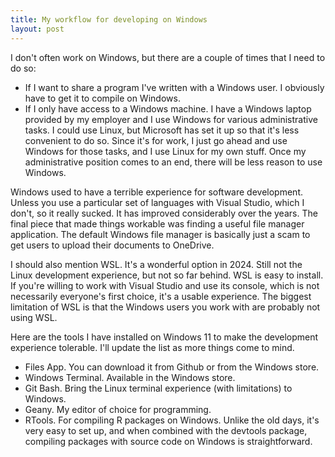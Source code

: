 ```yaml
---
title: My workflow for developing on Windows
layout: post
---
```

I don't often work on Windows, but there are a couple of times that I need to do so:

- If I want to share a program I've written with a Windows user. I obviously have to get it to compile on Windows.
- If I only have access to a Windows machine. I have a Windows laptop provided by my employer and I use Windows for various administrative tasks. I could use Linux, but Microsoft has set it up so that it's less convenient to do so. Since it's for work, I just go ahead and use Windows for those tasks, and I use Linux for my own stuff. Once my administrative position comes to an end, there will be less reason to use Windows.

Windows used to have a terrible experience for software development. Unless you use a particular set of languages with Visual Studio, which I don't, so it really sucked. It has improved considerably over the years. The final piece that made things workable was finding a useful file manager application. The default Windows file manager is basically just a scam to get users to upload their documents to OneDrive.

I should also mention WSL. It's a wonderful option in 2024. Still not the Linux development experience, but not so far behind. WSL is easy to install. If you're willing to work with Visual Studio and use its console, which is not necessarily everyone's first choice, it's a usable experience. The biggest limitation of WSL is that the Windows users you work with are probably not using WSL.

Here are the tools I have installed on Windows 11 to make the development experience tolerable. I'll update the list as more things come to mind.

- Files App. You can download it from Github or from the Windows store.
- Windows Terminal. Available in the Windows store.
- Git Bash. Bring the Linux terminal experience (with limitations) to Windows.
- Geany. My editor of choice for programming.
- RTools. For compiling R packages on Windows. Unlike the old days, it's very easy to set up, and when combined with the devtools package, compiling packages with source code on Windows is straightforward.
